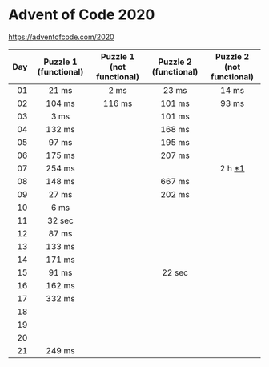# Advent of Code 2020

https://adventofcode.com/2020

| Day | Puzzle 1 (functional) | Puzzle 1 (not functional) | Puzzle 2 (functional) | Puzzle 2 (not functional) |
|----:|:---------------------:|:-------------------------:|:---------------------:|:-------------------------:|
| 01  | 21 ms                 | 2 ms                      | 23 ms                 | 14 ms                     |
| 02  | 104 ms                | 116 ms                    | 101 ms                | 93 ms                     |
| 03  | 3 ms                  |                           | 101 ms                |                           |
| 04  | 132 ms                |                           | 168 ms                |                           |
| 05  | 97 ms                 |                           | 195 ms                |                           |
| 06  | 175 ms                |                           | 207 ms                |                           |
| 07  | 254 ms                |                           |                       | 2 h [*1][p7_2]            |
| 08  | 148 ms                |                           | 667 ms                |                           |
| 09  | 27 ms                 |                           | 202 ms                |                           |
| 10  | 6 ms                  |                           |                       |                           |
| 11  | 32 sec                |                           |                       |                           |
| 12  | 87 ms                 |                           |                       |                           |
| 13  | 133 ms                |                           |                       |                           |
| 14  | 171 ms                |                           |                       |                           |
| 15  | 91 ms                 |                           | 22 sec                |                           |
| 16  | 162 ms                |                           |                       |                           |
| 17  | 332 ms                |                           |                       |                           |
| 18  |                       |                           |                       |                           |
| 19  |                       |                           |                       |                           |
| 20  |                       |                           |                       |                           |
| 21  | 249 ms                |                           |                       |                           |

[p7_2]: src/main/scala/de/advent/of/code/day7/solution.png
